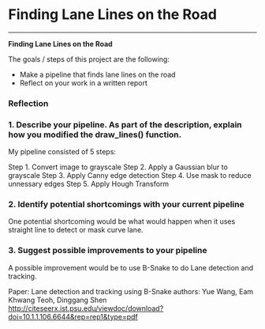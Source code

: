 # **Finding Lane Lines on the Road** 

---

**Finding Lane Lines on the Road**

The goals / steps of this project are the following:
* Make a pipeline that finds lane lines on the road
* Reflect on your work in a written report


### Reflection

### 1. Describe your pipeline. As part of the description, explain how you modified the draw_lines() function.

My pipeline consisted of 5 steps:

Step 1. Convert image to grayscale
Step 2. Apply a Gaussian blur to grayscale
Step 3. Apply Canny edge detection
Step 4. Use mask to reduce unnessary edges
Step 5. Apply Hough Transform

[image1]: ./result_image/01_edge.png      "Edges"
[image1]: ./result_image/02_line_edge.png "Line Edges"
[image1]: ./result_image/03_out_image.png "Output Image"


### 2. Identify potential shortcomings with your current pipeline


One potential shortcoming would be what would happen when it uses straight line to detect or mask curve lane.


### 3. Suggest possible improvements to your pipeline

A possible improvement would be to use B-Snake to do Lane detection and tracking.

Paper:   Lane detection and tracking using B-Snake
authors: Yue Wang, Eam Khwang Teoh, Dinggang Shen
http://citeseerx.ist.psu.edu/viewdoc/download?doi=10.1.1.106.6644&rep=rep1&type=pdf

